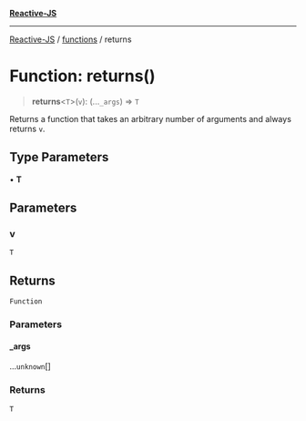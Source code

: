 [**Reactive-JS**](../../README.md)

***

[Reactive-JS](../../README.md) / [functions](../README.md) / returns

# Function: returns()

> **returns**\<`T`\>(`v`): (...`_args`) => `T`

Returns a function that takes an arbitrary number of arguments and always returns `v`.

## Type Parameters

• **T**

## Parameters

### v

`T`

## Returns

`Function`

### Parameters

#### \_args

...`unknown`[]

### Returns

`T`
